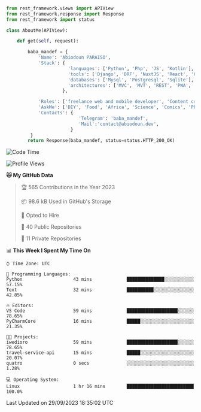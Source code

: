 ###
```python
from rest_framework.views import APIView
from rest_framework.response import Response
from rest_framework import status

class AboutMe(APIView):

    def get(self, request):

        baba_mandef = {
            'Name': 'Abiodoun PARAISO',
            'Stack': {
                       'languages': ['Python', 'Php', 'JS', 'Kotlin'],
                       'tools': ['Django', 'DRF', 'NuxtJS', 'React', 'Kotlin', 'Electron'],
                       'databases': ['Mysql', 'Postgresql', 'Sqlite'],
                       'architectures': ['MVC', 'MVT', 'REST', 'PWA', 'SPA', 'MicroServices']
                     },

            'Roles': ['freelance web and mobile developer', 'Content creator', 'Teacher', 'Mentor'],
            'AskMe': ['DIY', 'Food', 'Africa', 'Science', 'Comics', 'Photography', 'Tech', 'Programming'],
            'Contacts': {
                           'Telegram': 'baba_mandef',
                           'Mail':'contact@abiodoun.dev',
                        }
         }
        return Response(baba_mandef, status=status.HTTP_200_OK)

```                    

<!--START_SECTION:waka-->
![Code Time](http://img.shields.io/badge/Code%20Time-778%20hrs%2013%20mins-blue)

![Profile Views](http://img.shields.io/badge/Profile%20Views-0-blue)

**🐱 My GitHub Data** 

> 🏆 565 Contributions in the Year 2023
 > 
> 📦 98.6 kB Used in GitHub's Storage 
 > 
> 💼 Opted to Hire
 > 
> 📜 40 Public Repositories 
 > 
> 🔑 11 Private Repositories  
 > 
📊 **This Week I Spent My Time On** 

```text
⌚︎ Time Zone: UTC

💬 Programming Languages: 
Python                   43 mins             ██████████████░░░░░░░░░░░   57.15% 
Text                     32 mins             ██████████░░░░░░░░░░░░░░░   42.85%

🔥 Editors: 
VS Code                  59 mins             ███████████████████░░░░░░   78.65% 
PyCharmCore              16 mins             █████░░░░░░░░░░░░░░░░░░░░   21.35%

🐱‍💻 Projects: 
iwedioro                 59 mins             ███████████████████░░░░░░   78.65% 
travel-service-api       15 mins             █████░░░░░░░░░░░░░░░░░░░░   20.07% 
quatro                   0 secs              ░░░░░░░░░░░░░░░░░░░░░░░░░   1.28%

💻 Operating System: 
Linux                    1 hr 16 mins        █████████████████████████   100.0%

```


 Last Updated on 29/09/2023 18:35:02 UTC
<!--END_SECTION:waka-->

